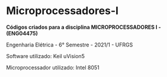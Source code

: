 # Microprocessadores-I
**Códigos criados para a disciplina MICROPROCESSADORES I - (ENG04475)**

Engenharia Elétrica  -  6° Semestre  -  2021/1 - UFRGS

Software utilizado: Keil uVision5

Microprocessador utilizado: Intel 8051
